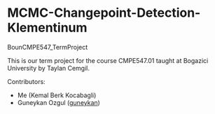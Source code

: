 # MCMC-Changepoint-Detection-Klementinum
BounCMPE547_TermProject

This is our term project for the course CMPE547.01 taught at Bogazici University by Taylan Cemgil.

Contributors:
 * Me (Kemal Berk Kocabagli)
 * Guneykan Ozgul ([guneykan](https://github.com/guneykan))


